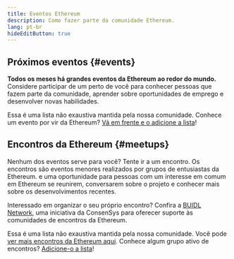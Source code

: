 ```yaml
---
title: Eventos Ethereum
description: Como fazer parte da comunidade Ethereum.
lang: pt-br
hideEditButton: true
---
```


## Próximos eventos {#events}

**Todos os meses há grandes eventos da Ethereum ao redor do mundo.** Considere participar de um perto de você para conhecer pessoas que fazem parte da comunidade, aprender sobre oportunidades de emprego e desenvolver novas habilidades.

<UpcomingEventsList/>

Essa é uma lista não exaustiva mantida pela nossa comunidade. Conhece um evento por vir da Ethereum? [Vá em frente e o adicione a lista](https://github.com/ethereum/ethereum-org-website/blob/dev/src/data/community-events.json)!

## Encontros da Ethereum {#meetups}

Nenhum dos eventos serve para você? Tente ir a um encontro. Os encontros são eventos menores realizados por grupos de entusiastas da Ethereum. e uma oportunidade para pessoas com um interesse em comum em Ethereum se reunirem, conversarem sobre o projeto e conhecer mais sobre os desenvolvimentos recentes.

<MeetupList />

Interessado em organizar o seu próprio encontro? Confira a [BUIDL Network](https://consensys.net/developers/buidlnetwork/), uma iniciativa da ConsenSys para oferecer suporte às comunidades de encontros da Ethereum.

Essa é uma lista não exaustiva mantida pela nossa comunidade. Você pode [ver mais encontros da Ethereum aqui](https://www.meetup.com/topics/ethereum/). Conhece algum grupo ativo de encontros? [Adicione-o a lista](https://github.com/ethereum/ethereum-org-website/blob/dev/src/data/community-meetups.json)!
